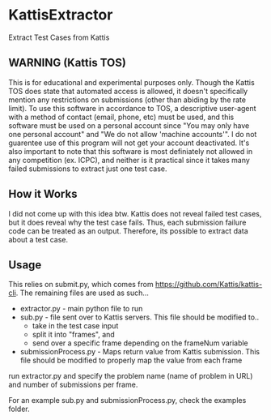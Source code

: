 
# KattisExtractor
Extract Test Cases from Kattis

## WARNING (Kattis TOS)
This is for educational and experimental purposes only. Though the Kattis TOS does state that automated access is allowed, it doesn't specifically mention any restrictions on submissions (other than abiding by the rate limit). To use this software in accordance to TOS, a descriptive user-agent with a method of contact (email, phone, etc) must be used, and this software must be used on a personal account since "You may only have one personal account" and "We do not allow 'machine accounts'". I do not guarentee use of this program will not get your account deactivated.
It's also important to note that this software is most definiately not allowed in any competition (ex. ICPC), and neither is it practical since it takes many failed submissions to extract just one test case.
## How it Works
I did not come up with this idea btw. Kattis does not reveal failed test cases, but it does reveal why the test case fails. Thus, each submission failure code can be treated as an output. Therefore, its possible to extract data about a test case.

## Usage
This relies on submit.py, which comes from https://github.com/Kattis/kattis-cli.
The remaining files are used as such...
- extractor.py - main python file to run
- sub.py - file sent over to Kattis servers. This file should be modified to.. 
    - take in the test case input
    - split it into "frames", and 
    - send over a specific frame depending on the frameNum variable
- submissionProcess.py - Maps return value from Kattis submission. This file should be modified to properly map the value from each frame 

run extractor.py and specify the problem name (name of problem in URL) and number of submissions per frame.

For an example sub.py and submissionProcess.py, check the examples folder.

